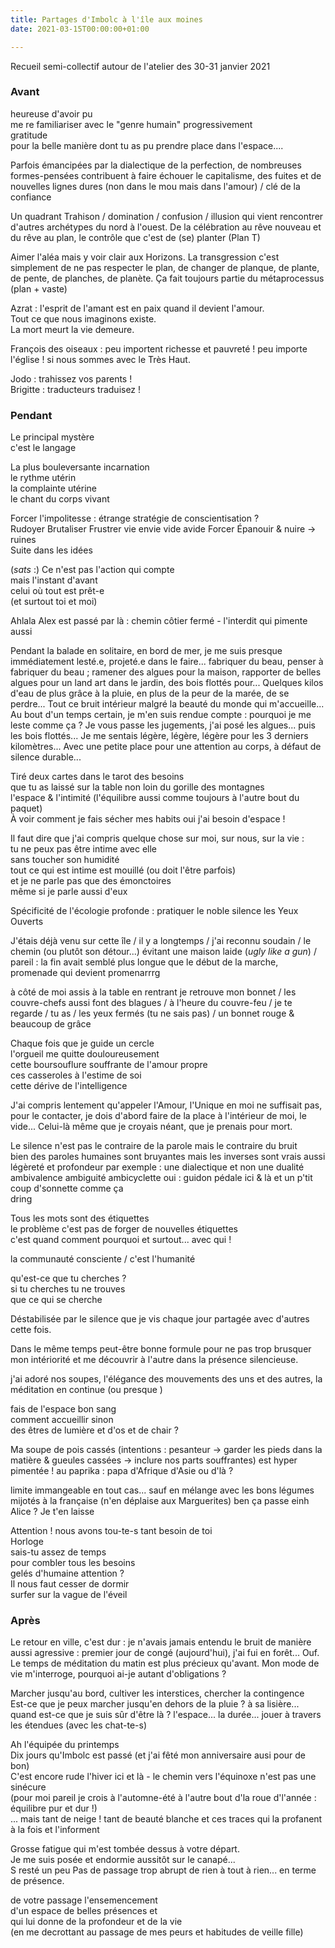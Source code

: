 ```yaml
---
title: Partages d'Imbolc à l'île aux moines
date: 2021-03-15T00:00:00+01:00

---
```

Recueil semi-collectif autour de l'atelier des 30-31 janvier 2021

### Avant

heureuse d'avoir pu  
me re familiariser avec le "genre humain" progressivement  
gratitude  
pour la belle manière dont tu as pu prendre place dans l'espace....

Parfois émancipées par la dialectique de la perfection, de nombreuses formes-pensées contribuent à faire échouer le capitalisme, des fuites et de nouvelles lignes dures (non dans le mou mais dans l'amour) / clé de la confiance

Un quadrant Trahison / domination / confusion / illusion qui vient rencontrer d'autres archétypes du nord à l'ouest. De la célébration au rêve nouveau et du rêve au plan, le contrôle que c'est de (se) planter (Plan T)

Aimer l'aléa mais y voir clair aux Horizons. La transgression c'est simplement de ne pas respecter le plan, de changer de planque, de plante, de pente, de planches, de planète. Ça fait toujours partie du métaprocessus (plan + vaste)

Azrat : l'esprit de l'amant est en paix quand il devient l'amour.  
Tout ce que nous imaginons existe.  
La mort meurt la vie demeure.

François des oiseaux : peu importent richesse et pauvreté ! peu importe l'église ! si nous sommes avec le Très Haut.

Jodo : trahissez vos parents !  
Brigitte : traducteurs traduisez !

### Pendant

Le principal mystère  
c'est le langage

La plus bouleversante incarnation  
le rythme utérin  
la complainte utérine  
le chant du corps vivant

Forcer l'impolitesse : étrange stratégie de conscientisation ?  
Rudoyer Brutaliser Frustrer vie envie vide avide Forcer Épanouir & nuire -> ruines  
Suite dans les idées

(_sats_ :) Ce n'est pas l'action qui compte  
mais l'instant d'avant  
celui où tout est prêt-e  
(et surtout toi et moi)

Ahlala Alex est passé par là : chemin côtier fermé - l'interdit qui pimente aussi

Pendant la balade en solitaire, en bord de mer, je me suis presque immédiatement lesté.e, projeté.e dans le faire... fabriquer du beau, penser à fabriquer du beau ; ramener des algues pour la maison, rapporter de belles algues pour un land art dans le jardin, des bois flottés pour... Quelques kilos d'eau de plus grâce à la pluie, en plus de la peur de la marée, de se perdre... Tout ce bruit intérieur malgré la beauté du monde qui m'accueille... Au bout d'un temps certain, je m'en suis rendue compte : pourquoi je me leste comme ça ? Je vous passe les jugements, j'ai posé les algues... puis les bois flottés... Je me sentais légère, légère, légère pour les 3 derniers kilomètres... Avec une petite place pour une attention au corps, à défaut de silence durable...

Tiré deux cartes dans le tarot des besoins  
que tu as laissé sur la table non loin du gorille des montagnes  
l'espace & l'intimité (l'équilibre aussi comme toujours à l'autre bout du paquet)  
À voir comment je fais sécher mes habits oui j'ai besoin d'espace !

Il faut dire que j'ai compris quelque chose sur moi, sur nous, sur la vie :  
tu ne peux pas être intime avec elle  
sans toucher son humidité  
tout ce qui est intime est mouillé (ou doit l'être parfois)  
et je ne parle pas que des émonctoires  
même si je parle aussi d'eux

Spécificité de l'écologie profonde : pratiquer le noble silence les Yeux Ouverts

J'étais déjà venu sur cette île / il y a longtemps / j'ai reconnu soudain / le chemin (ou plutôt son détour...) évitant une maison laide (_ugly like a gun_) / pareil : la fin avait semblé plus longue que le début de la marche, promenade qui devient promenarrrg

à côté de moi assis à la table en rentrant je retrouve mon bonnet / les couvre-chefs aussi font des blagues / à l'heure du couvre-feu / je te regarde / tu as / les yeux fermés (tu ne sais pas) / un bonnet rouge & beaucoup de grâce

Chaque fois que je guide un cercle  
l'orgueil me quitte douloureusement  
cette boursouflure souffrante de l'amour propre  
ces casseroles à l'estime de soi  
cette dérive de l'intelligence

J'ai compris lentement qu'appeler l'Amour, l'Unique en moi ne suffisait pas, pour le contacter, je dois d'abord faire de la place à l'intérieur de moi, le vide... Celui-là même que je croyais néant, que je prenais pour mort.

Le silence n'est pas le contraire de la parole mais le contraire du bruit  
bien des paroles humaines sont bruyantes mais les inverses sont vrais aussi  
légèreté et profondeur par exemple : une dialectique et non une dualité  
ambivalence ambiguité ambicyclette oui : guidon pédale ici & là et un p'tit coup d'sonnette comme ça  
dring

Tous les mots sont des étiquettes  
le problème c'est pas de forger de nouvelles étiquettes  
c'est quand comment pourquoi et surtout... avec qui !

la communauté consciente / c'est l'humanité

qu'est-ce que tu cherches ?  
si tu cherches tu ne trouves  
que ce qui se cherche

Déstabilisée par le silence que je vis chaque jour partagée avec d'autres cette fois.

Dans le même temps peut-être bonne formule pour ne pas trop brusquer mon intériorité et me découvrir à l'autre dans la présence silencieuse.

j'ai adoré nos soupes, l'élégance des mouvements des uns et des autres, la méditation en continue (ou presque )

fais de l'espace bon sang  
comment accueillir sinon  
des êtres de lumière et d'os et de chair ?

Ma soupe de pois cassés (intentions : pesanteur -> garder les pieds dans la matière & gueules cassées -> inclure nos parts souffrantes) est hyper pimentée ! au paprika : papa d'Afrique d'Asie ou d'là ?

limite immangeable en tout cas... sauf en mélange avec les bons légumes mijotés à la française (n'en déplaise aux Marguerites) ben ça passe einh Alice ? Je t'en laisse

Attention ! nous avons tou-te-s tant besoin de toi  
Horloge  
sais-tu assez de temps  
pour combler tous les besoins  
gelés d'humaine attention ?  
Il nous faut cesser de dormir  
surfer sur la vague de l'éveil

### Après

Le retour en ville, c'est dur : je n'avais jamais entendu le bruit de manière aussi agressive : premier jour de congé (aujourd'hui), j'ai fui en forêt... Ouf. Le temps de méditation du matin est plus précieux qu'avant. Mon mode de vie m'interroge, pourquoi ai-je autant d'obligations ?

Marcher jusqu'au bord, cultiver les interstices, chercher la contingence  
Est-ce que je peux marcher jusqu'en dehors de la pluie ? à sa lisière...  
quand est-ce que je suis sûr d'être là ? l'espace... la durée... jouer à travers les étendues (avec les chat-te-s)

Ah l'équipée du printemps  
Dix jours qu'Imbolc est passé (et j'ai fêté mon anniversaire ausi pour de bon)  
C'est encore rude l'hiver ici et là - le chemin vers l'équinoxe n'est pas une sinécure  
(pour moi pareil je crois à l'automne-été à l'autre bout d'la roue d'l'année : équilibre pur et dur !)  
... mais tant de neige ! tant de beauté blanche et ces traces qui la profanent à la fois et l'informent

Grosse fatigue qui m'est tombée dessus à votre départ.  
Je me suis posée et endormie aussitôt sur le canapé...  
S resté un peu Pas de passage trop abrupt de rien à tout à rien... en terme de présence.

de votre passage l'ensemencement  
d'un espace de belles présences et  
qui lui donne de la profondeur et de la vie  
(en me decrottant au passage de mes peurs et habitudes de veille fille)